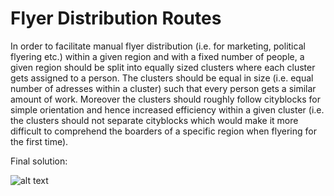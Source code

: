 # Flyer Distribution Routes

In order to facilitate manual flyer distribution (i.e. for marketing, political flyering etc.) within a given region and with a fixed number of people, a given region should be split into equally sized clusters where each cluster gets assigned to a person. The clusters should be equal in size (i.e. equal number of adresses within a cluster) such that every person gets a similar amount of work. Moreover the clusters should roughly follow cityblocks for simple orientation and hence increased efficiency within a given cluster (i.e. the clusters should not separate cityblocks which would make it more difficult to comprehend the boarders of a specific region when flyering for the first time).

Final solution:

![alt text](https://github.com/nanokebab/flyer_distribution_routes/blob/main/src/PPA_solution.png?raw=true)
